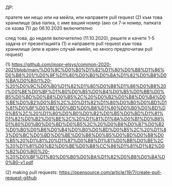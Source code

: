 ДР:

пратете ми нещо или на мейла, или направете pull request (2) към това хранилище (във папка, с име вашия номер (ако си 7-и номер, папката се казва 7)) до 06.10.2020 включително

след това, до неделя включително (11.10.2020), решете и качете 1-5 задача от презентацията (1) и направете pull request към това хранилище (или в краен случай имейл, но много предпочитам pull request)


(1) https://github.com/mopr-elsys/common-2020-2021/blob/main/%D0%9C%D0%B0%D1%82%D1%80%D0%B8%D1%86%D0%B8%201/%D0%9F%D1%80%D0%B0%D0%BA%D1%82%D0%B8%D0%BA%D0%B0/1%20-%20%D0%9C%D0%B0%D1%82%D1%80%D0%B8%D1%86%D0%B8%20(%D0%BE%D0%BF%D1%80%D0%B5%D0%B4%D0%B5%D0%BB%D0%B5%D0%BD%D0%B8%D0%B5%2C%20%D0%B2%D0%B8%D0%B4%D0%BE%D0%B2%D0%B5%2C%20%D1%82%D1%80%D0%B0%D0%BD%D1%81%D0%BF%D0%BE%D0%BD%D0%B8%D1%80%D0%B0%D0%BD%D0%B5%2C%20%D1%80%D0%B0%D0%B2%D0%B5%D0%BD%D1%81%D1%82%D0%B2%D0%BE%2C%20%D1%81%D1%8A%D0%B1%D0%B8%D1%80%D0%B0%D0%BD%D0%B5%2C%20%D0%B8%D0%B7%D0%B2%D0%B0%D0%B6%D0%B4%D0%B0%D0%BD%D0%B5%2C%20%D1%83%D0%BC%D0%BD%D0%BE%D0%B6%D0%B5%D0%BD%D0%B8%D0%B5%20%D1%81%20%D1%87%D0%B8%D1%81%D0%BB%D0%BE%2C%20%D1%81%D0%B2%D0%BE%D0%B8%CC%86%D1%81%D1%82%D0%B2%D0%B0)%20-%20%D0%BF%D1%80%D0%B0%D0%BA%D1%82%D0%B8%D0%BA%D0%B0-v1.pdf

(2) making pull requests: https://opensource.com/article/19/7/create-pull-request-github
